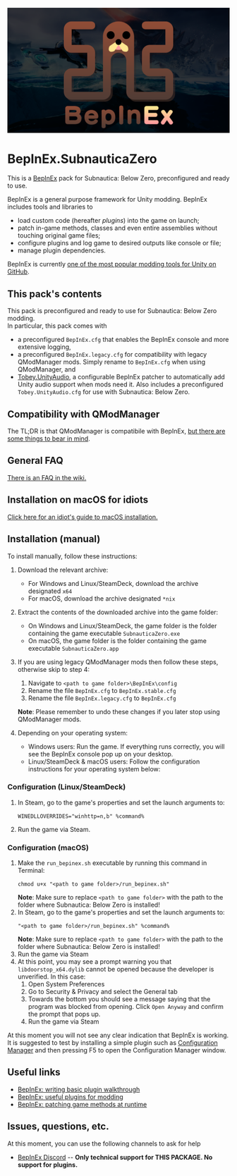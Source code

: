 ![BepInEx logo](assets/logo.png)

# BepInEx.SubnauticaZero

This is a [BepInEx](https://github.com/BepInEx/BepInEx) pack for Subnautica: Below Zero, preconfigured and ready to use.

BepInEx is a general purpose framework for Unity modding. BepInEx includes tools and libraries to

-   load custom code (hereafter _plugins_) into the game on launch;
-   patch in-game methods, classes and even entire assemblies without touching original game files;
-   configure plugins and log game to desired outputs like console or file;
-   manage plugin dependencies.

BepInEx is currently [one of the most popular modding tools for Unity on GitHub](https://github.com/topics/modding?o=desc&s=stars).

## This pack's contents

This pack is preconfigured and ready to use for Subnautica: Below Zero modding.  
In particular, this pack comes with 

- a preconfigured `BepInEx.cfg` that enables the BepInEx console and more extensive logging,
- a preconfigured `BepInEx.legacy.cfg` for compatibility with legacy QModManager mods. Simply rename to `BepInEx.cfg` when using QModManager, and
- [Tobey.UnityAudio](https://github.com/toebeann/Tobey.UnityAudio), a configurable BepInEx patcher to automatically add Unity audio support when mods need it. Also includes a preconfigured `Tobey.UnityAudio.cfg` for use with Subnautica: Below Zero.

## Compatibility with QModManager

The TL;DR is that QModManager is compatibile with BepInEx, [but there are some things to bear in mind](https://github.com/toebeann/BepInEx.SubnauticaZero/wiki/Compatibility-with-QModManager).

## General FAQ

[There is an FAQ in the wiki.](https://github.com/toebeann/BepInEx.SubnauticaZero/wiki/FAQ)

## Installation on macOS for idiots

[Click here for an idiot's guide to macOS installation.](https://github.com/toebeann/BepInEx.SubnauticaZero/wiki/Idiot's-guide-to-macOS-installation)

## Installation (manual)

To install manually, follow these instructions:

1. Download the relevant archive:
    - For Windows and Linux/SteamDeck, download the archive designated `x64`
    - For macOS, download the archive designated `*nix`
2. Extract the contents of the downloaded archive into the game folder:
    - On Windows and Linux/SteamDeck, the game folder is the folder containing the game executable `SubnauticaZero.exe`
    - On macOS, the game folder is the folder containing the game executable `SubnauticaZero.app`
3. If you are using legacy QModManager mods then follow these steps, otherwise skip to step 4:
   1. Navigate to `<path to game folder>\BepInEx\config`
   2. Rename the file `BepInEx.cfg` to `BepInEx.stable.cfg`
   3. Rename the file `BepInEx.legacy.cfg` to `BepInEx.cfg`
   
   **Note**: Please remember to undo these changes if you later stop using QModManager mods.
4. Depending on your operating system:
    - Windows users: Run the game. If everything runs correctly, you will see the BepInEx console pop up on your desktop.
    - Linux/SteamDeck & macOS users: Follow the configuration instructions for your operating system below:

### Configuration (Linux/SteamDeck)

1. In Steam, go to the game's properties and set the launch arguments to:
    ```
    WINEDLLOVERRIDES="winhttp=n,b" %command%
    ```
2. Run the game via Steam.

### Configuration (macOS)

1. Make the `run_bepinex.sh` executable by running this command in Terminal:
    ```
    chmod u+x "<path to game folder>/run_bepinex.sh"
    ```
    **Note**: Make sure to replace `<path to game folder>` with the path to the folder where Subnautica: Below Zero is installed!
2. In Steam, go to the game's properties and set the launch arguments to:
    ```
    "<path to game folder>/run_bepinex.sh" %command%
    ```
    **Note**: Make sure to replace `<path to game folder>` with the path to the folder where Subnautica: Below Zero is installed!
3. Run the game via Steam
4. At this point, you may see a prompt warning you that `libdoorstop_x64.dylib` cannot be opened because the developer is unverified. In this case:
   1. Open System Preferences
   2. Go to Security & Privacy and select the General tab
   3. Towards the bottom you should see a message saying that the program was blocked from opening. Click `Open Anyway` and confirm the prompt that pops up.
   4. Run the game via Steam

At this moment you will not see any clear indication that BepInEx is working. It is suggested to test by installing a simple plugin such as [Configuration Manager](https://www.nexusmods.com/subnautica/mods/1112) and then pressing F5 to open the Configuration Manager window.

## Useful links

-   [BepInEx: writing basic plugin walkthrough](https://docs.bepinex.dev/articles/dev_guide/plugin_tutorial/)
-   [BepInEx: useful plugins for modding](https://docs.bepinex.dev/articles/dev_guide/dev_tools.html)
-   [BepInEx: patching game methods at runtime](https://docs.bepinex.dev/articles/dev_guide/runtime_patching.html)

## Issues, questions, etc.

At this moment, you can use the following channels to ask for help

-   [BepInEx Discord](https://discord.gg/MpFEDAg) -- **Only technical support for THIS PACKAGE. No support for plugins.**
